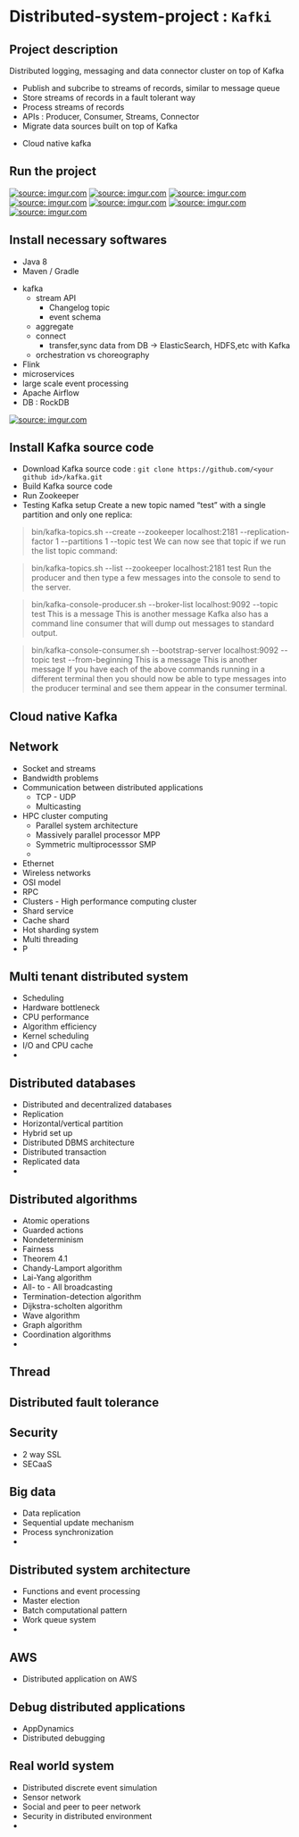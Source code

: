 # Distributed-system-project : `Kafki` 

## Project description 
Distributed logging, messaging and data connector cluster on top of Kafka 
+ Publish and subcribe to streams of records, similar to message queue
+ Store streams of records in a fault tolerant way 
+ Process streams of records 
+ APIs : Producer, Consumer, Streams, Connector 
+ Migrate data sources built on top of Kafka 
- Cloud native kafka 
## Run the project 

<a href="https://imgur.com/p71IZ7z"><img src="https://i.imgur.com/p71IZ7z.png" title="source: imgur.com" /></a>
<a href="https://imgur.com/GMbKxSm"><img src="https://i.imgur.com/GMbKxSm.png" title="source: imgur.com" /></a>
<a href="https://imgur.com/l1CBSvp"><img src="https://i.imgur.com/l1CBSvp.png" title="source: imgur.com" /></a>
<a href="https://imgur.com/kJmdit4"><img src="https://i.imgur.com/kJmdit4.png" title="source: imgur.com" /></a>
<a href="https://imgur.com/I8xkmGb"><img src="https://i.imgur.com/I8xkmGb.png" title="source: imgur.com" /></a>
<a href="https://imgur.com/mxxCI5I"><img src="https://i.imgur.com/mxxCI5I.png" title="source: imgur.com" /></a>
<a href="https://imgur.com/ZSKrAOr"><img src="https://i.imgur.com/ZSKrAOr.png" title="source: imgur.com" /></a>


## Install necessary softwares 
+ Java 8 
+ Maven / Gradle
- kafka
    - stream API 
        - Changelog topic 
        - event schema
    - aggregate
    - connect
        - transfer,sync data from DB -> ElasticSearch, HDFS,etc with Kafka 
    - orchestration vs choreography 
- Flink
- microservices
- large scale event processing 
- Apache Airflow 
- DB : RockDB 

<a href="https://imgur.com/Iz3fCSs"><img src="https://i.imgur.com/Iz3fCSs.png" title="source: imgur.com" /></a>

## Install Kafka source code 
+ Download Kafka source code : `git clone https://github.com/<your github id>/kafka.git`
+ Build Kafka source code 
+ Run Zookeeper
+ Testing Kafka setup
Create a new topic named “test” with a single partition and only one replica:

> bin/kafka-topics.sh --create --zookeeper localhost:2181 --replication-factor 1 --partitions 1 --topic test
We can now see that topic if we run the list topic command:

> bin/kafka-topics.sh --list --zookeeper localhost:2181
test
Run the producer and then type a few messages into the console to send to the server.

> bin/kafka-console-producer.sh --broker-list localhost:9092 --topic test
This is a message
This is another message
Kafka also has a command line consumer that will dump out messages to standard output.

> bin/kafka-console-consumer.sh --bootstrap-server localhost:9092 --topic test --from-beginning
This is a message
This is another message
If you have each of the above commands running in a different terminal then you should now be able to type messages into the producer terminal and see them appear in the consumer terminal.

## Cloud native Kafka 





## Network 
+ Socket and streams 
+ Bandwidth problems 
+ Communication between distributed applications 
  + TCP - UDP 
  + Multicasting 
+ HPC cluster computing 
  + Parallel system architecture 
  + Massively parallel processor MPP
  + Symmetric multiprocesssor SMP
  + 
+ Ethernet 
+ Wireless networks
+ OSI model 
+ RPC
+ Clusters - High performance computing cluster 
+ Shard service 
+ Cache shard
+ Hot sharding system 
+ Multi threading 
+ P
## Multi tenant distributed system 
+ Scheduling 
+ Hardware bottleneck 
+ CPU performance
+ Algorithm efficiency
+ Kernel scheduling
+ I/O and CPU cache 
+ 



## Distributed databases 
+ Distributed and decentralized databases 
+ Replication 
+ Horizontal/vertical partition
+ Hybrid set up 
+ Distributed DBMS architecture 
+ Distributed transaction 
+ Replicated data 
+ 



## Distributed algorithms 
+ Atomic operations
+ Guarded actions 
+ Nondeterminism 
+ Fairness 
+ Theorem 4.1
+ Chandy-Lamport algorithm
+ Lai-Yang algorithm
+ All- to - All broadcasting 
+ Termination-detection algorithm
+ Dijkstra-scholten algorithm 
+ Wave algorithm
+ Graph algorithm 
+ Coordination algorithms 
+ 
## Thread 


## Distributed fault tolerance 


## Security  
+ 2 way SSL 
+ SECaaS

## Big data   
+ Data replication 
+ Sequential update mechanism 
+ Process synchronization 
+ 

## Distributed system architecture 
+ Functions and event processing 
+ Master election  
+ Batch computational pattern 
+ Work queue system 
+ 


## AWS 
+ Distributed application on AWS
## Debug distributed applications 
+ AppDynamics 
+ Distributed debugging 

## Real world system 
+ Distributed discrete event simulation 
+ Sensor network 
+ Social and peer to peer network 
+ Security in distributed environment
+

